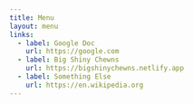 ```yaml
---
title: Menu
layout: menu
links:
  - label: Google Doc
    url: https://google.com
  - label: Big Shiny Chewns
    url: https://bigshinychewns.netlify.app
  - label: Something Else
    url: https://en.wikipedia.org
---
```

